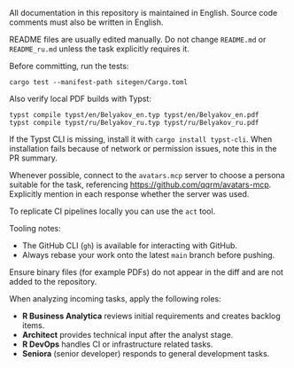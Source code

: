 All documentation in this repository is maintained in English. Source code comments must also be written in English.

README files are usually edited manually. Do not change `README.md` or `README_ru.md` unless the task explicitly requires it.

Before committing, run the tests:

```
cargo test --manifest-path sitegen/Cargo.toml
```

Also verify local PDF builds with Typst:

```
typst compile typst/en/Belyakov_en.typ typst/en/Belyakov_en.pdf
typst compile typst/ru/Belyakov_ru.typ typst/ru/Belyakov_ru.pdf
```

If the Typst CLI is missing, install it with `cargo install typst-cli`. When installation
fails because of network or permission issues, note this in the PR summary.

Whenever possible, connect to the `avatars.mcp` server to choose a persona suitable for the task, referencing <https://github.com/qqrm/avatars-mcp>. Explicitly mention in each response whether the server was used.

To replicate CI pipelines locally you can use the `act` tool.

Tooling notes:
- The GitHub CLI (`gh`) is available for interacting with GitHub.
- Always rebase your work onto the latest `main` branch before pushing.

Ensure binary files (for example PDFs) do not appear in the diff and are not added to the repository.

When analyzing incoming tasks, apply the following roles:
- **R Business Analytica** reviews initial requirements and creates backlog items.
- **Architect** provides technical input after the analyst stage.
- **R DevOps** handles CI or infrastructure related tasks.
- **Seniora** (senior developer) responds to general development tasks.
